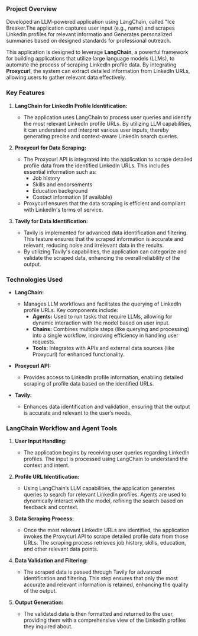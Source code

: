 ### Project Overview

Developed an LLM-powered application using LangChain, called "Ice Breaker.The application captures user input (e.g., name) and scrapes LinkedIn profiles for relevant informatio and Generates personalized summaries based on designed standards for professional outreach. 

This application is designed to leverage **LangChain**, a powerful framework for building applications that utilize large language models (LLMs), to automate the process of scraping LinkedIn profile data. By integrating **Proxycurl**, the system can extract detailed information from LinkedIn URLs, allowing users to gather relevant data effectively.

### Key Features

1.  **LangChain for LinkedIn Profile Identification:**
    
    -   The application uses LangChain to process user queries and identify the most relevant LinkedIn profile URLs. By utilizing LLM capabilities, it can understand and interpret various user inputs, thereby generating precise and context-aware LinkedIn search queries.
2.  **Proxycurl for Data Scraping:**
    
    -   The Proxycurl API is integrated into the application to scrape detailed profile data from the identified LinkedIn URLs. This includes essential information such as:
        -   Job history
        -   Skills and endorsements
        -   Education background
        -   Contact information (if available)
    -   Proxycurl ensures that the data scraping is efficient and compliant with LinkedIn's terms of service.
3.  **Tavily for Data Identification:**
    
    -   Tavily is implemented for advanced data identification and filtering. This feature ensures that the scraped information is accurate and relevant, reducing noise and irrelevant data in the results.
    -   By utilizing Tavily's capabilities, the application can categorize and validate the scraped data, enhancing the overall reliability of the output.

### Technologies Used

-   **LangChain:**
    
    -   Manages LLM workflows and facilitates the querying of LinkedIn profile URLs. Key components include:
        -   **Agents:** Used to run tasks that require LLMs, allowing for dynamic interaction with the model based on user input.
        -   **Chains:** Combines multiple steps (like querying and processing) into a single workflow, improving efficiency in handling user requests.
        -   **Tools:** Integrates with APIs and external data sources (like Proxycurl) for enhanced functionality.
-   **Proxycurl API:**
    
    -   Provides access to LinkedIn profile information, enabling detailed scraping of profile data based on the identified URLs.
-   **Tavily:**
    
    -   Enhances data identification and validation, ensuring that the output is accurate and relevant to the user’s needs.

### LangChain Workflow and Agent Tools

1.  **User Input Handling:**
    
    -   The application begins by receiving user queries regarding LinkedIn profiles. The input is processed using LangChain to understand the context and intent.
2.  **Profile URL Identification:**
    
    -   Using LangChain’s LLM capabilities, the application generates queries to search for relevant LinkedIn profiles. Agents are used to dynamically interact with the model, refining the search based on feedback and context.
3.  **Data Scraping Process:**
    
    -   Once the most relevant LinkedIn URLs are identified, the application invokes the Proxycurl API to scrape detailed profile data from those URLs. The scraping process retrieves job history, skills, education, and other relevant data points.
4.  **Data Validation and Filtering:**
    
    -   The scraped data is passed through Tavily for advanced identification and filtering. This step ensures that only the most accurate and relevant information is retained, enhancing the quality of the output.
5.  **Output Generation:**
    
    -   The validated data is then formatted and returned to the user, providing them with a comprehensive view of the LinkedIn profiles they inquired about.


